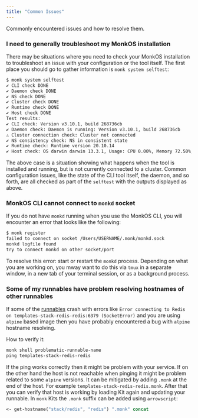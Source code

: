 ```yaml
---
title: "Common Issues"
---
```


<!-- FIXME: the title might need to be reworked -->

Commonly encountered issues and how to resolve them.

### I need to generally troubleshoot my MonkOS installation

There may be situations where you need to check your MonkOS installation to troubleshoot
an issue with your configuration or the tool itself. The first place you should go to
gather information is `monk system selftest`:

```bash
$ monk system selftest
✔ CLI check DONE
✔ Daemon check DONE
✔ NS check DONE
✔ Cluster check DONE
✔ Runtime check DONE
✔ Host check DONE
Test results:
✔ CLI check: Version v3.10.1, build 268736cb
✔ Daemon check: Daemon is running: Version v3.10.1, build 268736cb
⚠ Cluster connection check: Cluster not connected
✔ NS consistency check: NS in consistent state
✔ Runtime check: Runtime version 20.10.14
✔ Host check: OS darwin darwin 13.3.1, Usage: CPU 0.00%, Memory 72.50%, Disk 57.69%
```

The above case is a situation showing what happens when the tool is installed
and running, but is not currently connected to a cluster. Common configuration
issues, like the state of the CLI tool itself, the daemon, and so forth, are all
checked as part of the `selftest` with the outputs displayed as above.

### MonkOS CLI cannot connect to `monkd` socket

If you do not have `monkd` running when you use the MonkOS CLI, you will encounter an
error that looks like the following:

```bash
$ monk register
failed to connect on socket /Users/USERNAME/.monk/monkd.sock
monkd logfile found
try to connect monkd on other socket/port
```

To resolve this error: start or restart the `monkd` process. Depending on what you are working
on, you mway want to do this via `tmux` in a separate window, in a new tab of your
terminal session, or as a background process.

### Some of my runnables have problem resolving hostnames of other runnables

If some of the [runnables](/monkscript/yaml/runnables/) crash with errors like `Error connecting to Redis on templates-stack-redis-redis:6379 (SocketError)` and you are using `alpine` based image then you have probably encountered a bug with `alpine` hostname resolving.

How to verify it:

```clojure
monk shell problematic-runnable-name
ping templates-stack-redis-redis
```

If the ping works correctly then it might be problem with your service. If on the other hand the host is not reachable when pinging it might be problem related to some `alpine` versions. It can be mitigated by adding `.monk` at the end of the host. For example `templates-stack-redis-redis.monk`. After that you can verify that host is working by loading Kit again and updating your runnable. In `monk` Kits the `.monk` suffix can be added using `arrowscript`:

```clojure
<- get-hostname("stack/redis", "redis") ".monk" concat
```
